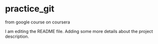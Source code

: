 # practice_git
from google course on coursera

I am editing the README file. Adding some more details about the project description.
